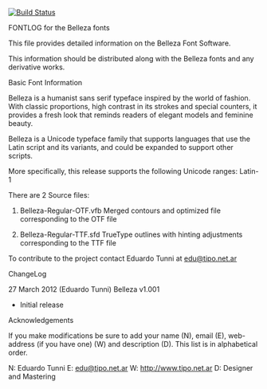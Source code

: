 [![Build Status](https://travis-ci.org/fontdirectory/belleza.svg?branch=master)](https://travis-ci.org/fontdirectory/belleza)

FONTLOG for the Belleza fonts

This file provides detailed information on the Belleza Font Software.

This information should be distributed along with the Belleza fonts
and any derivative works.

Basic Font Information

Belleza is a humanist sans serif typeface inspired by the world of
fashion. With classic proportions, high contrast in its strokes and
special counters, it provides a fresh look that reminds readers of
elegant models and feminine beauty.

Belleza is a Unicode typeface family that supports languages 
that use the Latin script and its variants, and could be 
expanded to support other scripts.

More specifically, this release supports the following 
Unicode ranges: Latin-1

There are 2 Source files:

1. Belleza-Regular-OTF.vfb Merged contours and 
   optimized file corresponding to the OTF file

2. Belleza-Regular-TTF.sfd TrueType outlines with 
   hinting adjustments corresponding to the TTF file

To contribute to the project contact Eduardo Tunni at edu@tipo.net.ar

ChangeLog

27 March 2012 (Eduardo Tunni) Belleza v1.001
- Initial release

Acknowledgements

If you make modifications be sure to add your name (N), 
email (E), web-address (if you have one) (W) and 
description (D). This list is in alphabetical order.

N: Eduardo Tunni
E: edu@tipo.net.ar
W: http://www.tipo.net.ar
D: Designer and Mastering
